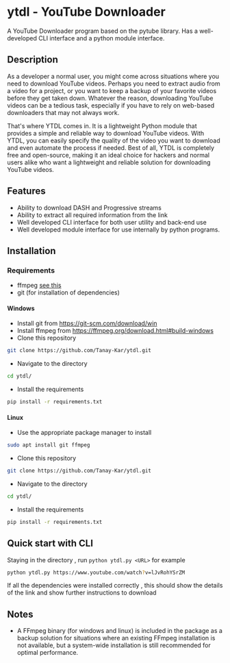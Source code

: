 # ytdl - YouTube Downloader
A YouTube Downloader program based on the pytube library. Has a well-developed CLI interface and a python module interface.

## Description
As a developer a normal user, you might come across situations where you need to download YouTube videos. Perhaps you need to extract audio from a video for a project, or you want to keep a backup of your favorite videos before they get taken down. Whatever the reason, downloading YouTube videos can be a tedious task, especially if you have to rely on web-based downloaders that may not always work.

That's where YTDL comes in. It is a lightweight Python module that provides a simple and reliable way to download YouTube videos. With YTDL, you can easily specify the quality of the video you want to download and even automate the process if needed. Best of all, YTDL is completely free and open-source, making it an ideal choice for hackers and normal users alike who want a lightweight and reliable solution for downloading YouTube videos.

## Features
- Ability to download DASH and Progressive streams
- Ability to extract all required information from the link
- Well developed CLI interface for both user utility and back-end use
- Well developed module interface for use internally by python programs.

## Installation
### Requirements
- ffmpeg [see this](#notes)
- git (for installation of dependencies)

#### Windows
- Install git from https://git-scm.com/download/win
- Install ffmpeg from https://ffmpeg.org/download.html#build-windows
- Clone this repository
```bash
git clone https://github.com/Tanay-Kar/ytdl.git
```
- Navigate to the directory
```bash
cd ytdl/
```
- Install the requirements
```bash
pip install -r requirements.txt
```

#### Linux
- Use the appropriate package manager to install 
```bash
sudo apt install git ffmpeg
```
- Clone this repository
```bash
git clone https://github.com/Tanay-Kar/ytdl.git
```
- Navigate to the directory
```bash
cd ytdl/
```
- Install the requirements
```bash
pip install -r requirements.txt
```

## Quick start with CLI
Staying in the directory , run
```python ytdl.py <URL>```
for example
```bash
python ytdl.py https://www.youtube.com/watch?v=lJvRohYSrZM
```
If all the dependencies were installed correctly , this should show the details of the link and show further instructions to download

## Notes
- A FFmpeg binary (for windows and linux) is included in the package as a backup solution for situations where an existing FFmpeg installation is not available, but a system-wide installation is still recommended for optimal performance.
